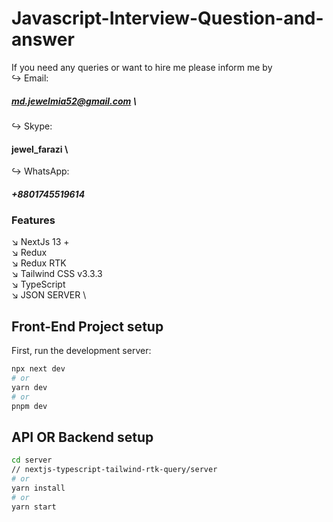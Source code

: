 # Javascript-Interview-Question-and-answer

If you need any queries or want to hire me please inform me by \
↪️ Email: 
##### md.jewelmia52@gmail.com \
↪️ Skype: 
#### jewel_farazi \
↪️ WhatsApp: 
##### +8801745519614

### Features 
↘️ NextJs 13 + \
↘️ Redux \
↘️ Redux RTK \
↘️ Tailwind CSS v3.3.3 \
↘️ TypeScript \
↘️ JSON SERVER \


## Front-End Project setup

First, run the development server:

```bash
npx next dev
# or
yarn dev
# or
pnpm dev
```
## API OR Backend setup
```bash
cd server
// nextjs-typescript-tailwind-rtk-query/server
# or
yarn install
# or
yarn start
```


